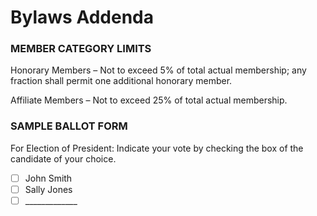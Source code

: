 # Bylaws Addenda

### MEMBER CATEGORY LIMITS

Honorary Members – Not to exceed 5% of total actual membership; any fraction shall permit one additional honorary member.

Affiliate Members – Not to exceed 25% of total actual membership.

### SAMPLE BALLOT FORM

For Election of President: Indicate your vote by checking the box of the candidate of your choice.

* [ ] John Smith
* [ ] Sally Jones
* [ ] \_\_\_\_\_\_\_\_\_\_\_\_\_
